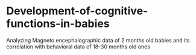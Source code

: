 # Development-of-cognitive-functions-in-babies
Analyzing Magneto encephalographic data of 2 months old babies and its correlation with behavioral data of 18-30 months old ones
